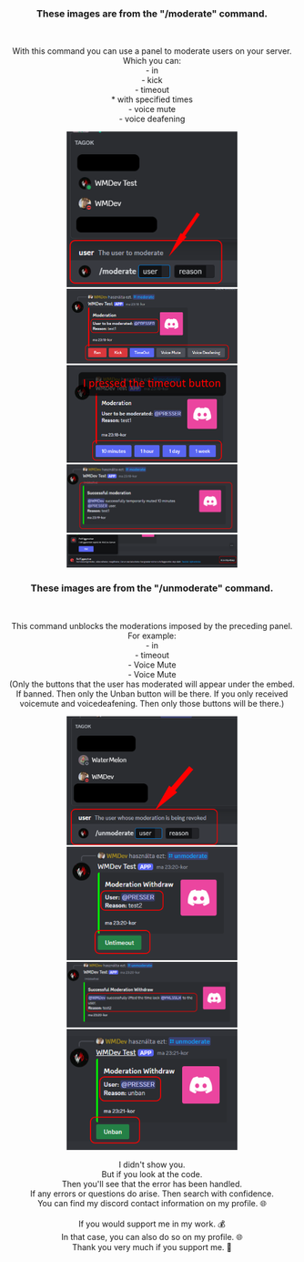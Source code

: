 <div id="header" align="center">
<h3>These images are from the "/moderate" command.</h3>
<br>
<p>
With this command you can use a panel to moderate users on your server.<br>
Which you can:<br>
- in<br>
- kick<br>
- timeout<br>
  * with specified times<br>
- voice mute<br>
- voice deafening</p>
<img src="https://github.com/DenielDevv/discord-bot-mini-codes/blob/main/ModeratePanel/img/1.png" width="300"/>
<br>
<img src="https://github.com/DenielDevv/discord-bot-mini-codes/blob/main/ModeratePanel/img/2.png" width="300"/>
<br>
<img src="https://github.com/DenielDevv/discord-bot-mini-codes/blob/main/ModeratePanel/img/3.png" width="300"/>
<br>
<img src="https://github.com/DenielDevv/discord-bot-mini-codes/blob/main/ModeratePanel/img/4.png" width="300"/>
<br>
<img src="https://github.com/DenielDevv/discord-bot-mini-codes/blob/main/ModeratePanel/img/5.png" width="300"/>
<br>
<h3>These images are from the "/unmoderate" command.</h3>
<br>
<p>
This command unblocks the moderations imposed by the preceding panel. <br>
For example:<br>
- in<br>
- timeout<br>
- Voice Mute<br>
- Voice Mute<br>
(Only the buttons that the user has moderated will appear under the embed. If banned. Then only the Unban button will be there. If you only received voicemute and voicedeafening. Then only those buttons will be there.)
</p>
<img src="https://github.com/DenielDevv/discord-bot-mini-codes/blob/main/ModeratePanel/img/6.png" width="300"/>
<br>
<img src="https://github.com/DenielDevv/discord-bot-mini-codes/blob/main/ModeratePanel/img/7.png" width="300"/>
<br>
<img src="https://github.com/DenielDevv/discord-bot-mini-codes/blob/main/ModeratePanel/img/8.png" width="300"/>
<br>
<img src="https://github.com/DenielDevv/discord-bot-mini-codes/blob/main/ModeratePanel/img/9.png" width="300"/>
<br>
<p>
I didn't show you. <br>
But if you look at the code. <br>
Then you'll see that the error has been handled.<br>
If any errors or questions do arise. Then search with confidence.<br>
You can find my discord contact information on my profile. 🌐<br>
<br>
If you would support me in my work. 💰<br>
In that case, you can also do so on my profile. 🌐<br>
Thank you very much if you support me. 🥰<br>
</p>
</div>
